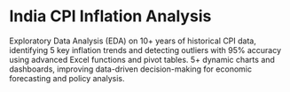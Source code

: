 # India CPI Inflation Analysis
Exploratory Data Analysis (EDA) on 10+ years of historical CPI data, identifying 5 key inflation trends and detecting outliers with 95% accuracy using advanced Excel functions and pivot tables.
5+ dynamic charts and dashboards, improving data-driven decision-making for economic forecasting and policy analysis.
